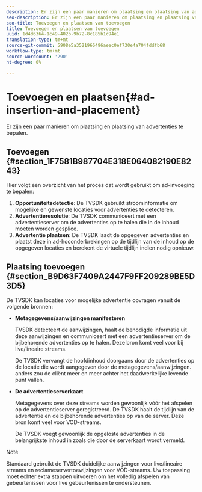 ```yaml
---
description: Er zijn een paar manieren om plaatsing en plaatsing van advertenties te bepalen.
seo-description: Er zijn een paar manieren om plaatsing en plaatsing van advertenties te bepalen.
seo-title: Toevoegen en plaatsen van toevoegen
title: Toevoegen en plaatsen van toevoegen
uuid: 1d4d6364-1c49-402b-9b72-8c185b1c94e1
translation-type: tm+mt
source-git-commit: 5908e5a3521966496aeec0ef730e4a704fddfb68
workflow-type: tm+mt
source-wordcount: '290'
ht-degree: 0%

---
```



# Toevoegen en plaatsen{#ad-insertion-and-placement}

Er zijn een paar manieren om plaatsing en plaatsing van advertenties te bepalen.

## Toevoegen {#section_1F7581B987704E318E064082190E8243}

Hier volgt een overzicht van het proces dat wordt gebruikt om ad-invoeging te bepalen:

1. **Opportuniteitsdetectie**: De TVSDK gebruikt stroominformatie om mogelijke en gewenste locaties voor advertenties te detecteren.
1. **Advertentieresolutie**: De TVSDK communiceert met een advertentieserver om de advertenties op te halen die in de inhoud moeten worden gesplice.
1. **Advertentie plaatsen**: De TVSDK laadt de opgegeven advertenties en plaatst deze in ad-hoconderbrekingen op de tijdlijn van de inhoud op de opgegeven locaties en berekent de virtuele tijdlijn indien nodig opnieuw.

## Plaatsing toevoegen {#section_B9D63F7409A2447F9FF209289BE5D3D5}

De TVSDK kan locaties voor mogelijke advertentie opvragen vanuit de volgende bronnen:

* **Metagegevens/aanwijzingen manifesteren**

   TVSDK detecteert de aanwijzingen, haalt de benodigde informatie uit deze aanwijzingen en communiceert met een advertentieserver om de bijbehorende advertenties op te halen. Deze bron komt veel voor bij live/lineaire streams.

   De TVSDK vervangt de hoofdinhoud doorgaans door de advertenties op de locatie die wordt aangegeven door de metagegevens/aanwijzingen. anders zou de cliënt meer en meer achter het daadwerkelijke levende punt vallen.

* **De advertentieserverkaart**

   Metagegevens over deze streams worden gewoonlijk vóór het afspelen op de advertentieserver geregistreerd. De TVSDK haalt de tijdlijn van de advertentie en de bijbehorende advertenties op van de server. Deze bron komt veel voor VOD-streams.

   De TVSDK voegt gewoonlijk de opgeloste advertenties in de belangrijkste inhoud in zoals die door de serverkaart wordt vermeld.

>[!NOTE]
>
>Standaard gebruikt de TVSDK duidelijke aanwijzingen voor live/lineaire streams en reclameservertoewijzingen voor VOD-streams. Uw toepassing moet echter extra stappen uitvoeren om het volledig afspelen van gebeurtenissen voor live gebeurtenissen te ondersteunen.

